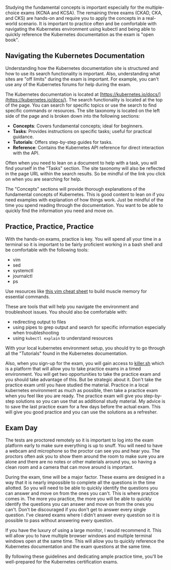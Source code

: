 Studying the fundamental concepts is important especially for the multiple-choice exams (KCNA and KCSA). The remaining three exams (CKAD, CKA, and CKS) are hands-on and require you to apply the concepts in a real-world scenario. It is important to practice often and be comfortable with navigating the Kubernetes environment using kubectl and being able to quickly reference the Kubernetes documentation as the exam is "open book".

## Navigating the Kubernetes Documentation

Understanding how the Kubernetes documentation site is structured and how to use its search functionality is important. Also, understanding what sites are "off limits" during the exam is important. For example, you can't use any of the Kubernetes forums for help during the exam.

The Kubernetes documentation is located at [https://kubernetes.io/docs/](https://kubernetes.io/docs/). The search functionality is located at the top of the page. You can search for specific topics or use the search to find specific commands or resources. The site taxonomy is located on the left side of the page and is broken down into the following sections:

- **Concepts**: Covers fundamental concepts; ideal for beginners.
- **Tasks**: Provides instructions on specific tasks; useful for practical guidance.
- **Tutorials**: Offers step-by-step guides for tasks.
- **Reference**: Contains the Kubernetes API reference for direct interaction with the API.

Often when you need to lean on a document to help with a task, you will find yourself in the "Tasks" section. The site taxonomy will also be reflected in the page URL within the search results. So be mindful of the link you click on when you are searching for help.

The "Concepts" sections will provide thorough explanations of the fundamental concepts of Kubernetes. This is good content to lean on if you need examples with explanation of how things work. Just be mindful of the time you spend reading through the documentation. You want to be able to quickly find the information you need and move on.

## Practice, Practice, Practice

With the hands-on exams, practice is key. You will spend all your time in a terminal so it is important to be fairly proficient working in a bash shell and be comfortable with the following tools:

- vim
- sed
- systemctl
- journalctl
- ps

Use resources like [this vim cheat sheet](https://vim.rtorr.com/) to build muscle memory for essential commands.

These are tools that will help you navigate the environment and troubleshoot issues. You should also be comfortable with:

- redirecting output to files
- using pipes to grep output and search for specific information especially when troubleshooting
- using `kubectl explain` to understand resources

With your local kubernetes environment setup, you should try to go through all the "Tutorials" found in the Kubernetes documentation. 

Also, when you sign-up for the exam, you will gain access to [killer.sh](killer.sh) which is a platform that will allow you to take practice exams in a timed environment. You will get two opportunities to take the practice exam and you should take advantage of this. But be strategic about it. Don't take the practice exam until you have studied the material. Practice in a local kubernetes environment as much as possible, then take a practice exam when you feel like you are ready. The practice exam will give you step-by-step solutions so you can use that as additional study material. My advice is to save the last practice exam for a few days before the actual exam. This will give you good practice and you can use the solutions as a refresher.

## Exam Day

The tests are proctored remotely so it is important to log into the exam platform early to make sure everything is up to snuff. You will need to have a webcam and microphone so the proctor can see you and hear you. The proctors often ask you to show them around the room to make sure you are alone and there are no notes or other materials around you, so having a clean room and a camera that can move around is important.

During the exam, time will be a major factor. These exams are designed in a way that it is nearly impossible to complete all the questions in the time allotted. So you will need to be able to quickly identify the questions you can answer and move on from the ones you can't. This is where practice comes in. The more you practice, the more you will be able to quickly identify the questions you can answer and move on from the ones you can't. Don't be discouraged if you don't get to answer every single question. I've cleared exams where I didn't answer every question so it is possible to pass without answering every question.

If you have the luxury of using a large monitor, I would recommend it. This will allow you to have multiple browser windows and multiple terminal windows open at the same time. This will allow you to quickly reference the Kubernetes documentation and the exam questions at the same time.

By following these guidelines and dedicating ample practice time, you'll be well-prepared for the Kubernetes certification exams.
